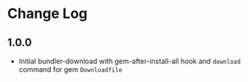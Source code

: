 # Change Log

## 1.0.0

- Initial bundler-download with gem-after-install-all hook and `download` command for gem `Downloadfile`
